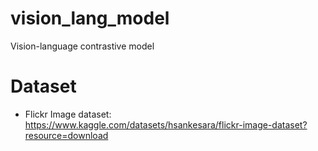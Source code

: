 # vision_lang_model
Vision-language contrastive model

# Dataset
 - Flickr Image dataset: https://www.kaggle.com/datasets/hsankesara/flickr-image-dataset?resource=download